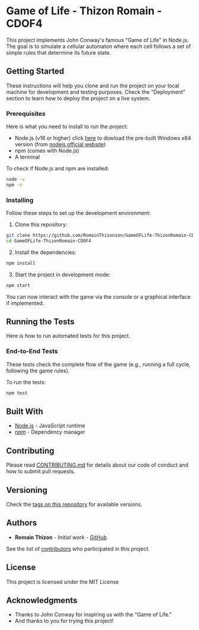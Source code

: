 # Game of Life - Thizon Romain - CDOF4

This project implements John Conway's famous "Game of Life" in Node.js. The goal is to simulate a cellular automaton where each cell follows a set of simple rules that determine its future state.

## Getting Started

These instructions will help you clone and run the project on your local machine for development and testing purposes. Check the "Deployment" section to learn how to deploy the project on a live system.

### Prerequisites

Here is what you need to install to run the project:

- Node.js (v16 or higher) click [here](https://nodejs.org/dist/v22.13.0/node-v22.13.0-x64.msi) to dowload the pre-built Windows x64 version (from [nodejs official website](https://nodejs.org/en/download))
- npm (comes with Node.js)
- A terminal

To check if Node.js and npm are installed:

```bash
node -v
npm -v
```

### Installing

Follow these steps to set up the development environment:

1. Clone this repository:

```bash
git clone https://github.com/RomainThizonzon/GameOFLife-ThizonRomain-CDOF4.git
cd GameOFLife-ThizonRomain-CDOF4
```

2. Install the dependencies:

```bash
npm install
```

3. Start the project in development mode:

```bash
npm start
```

You can now interact with the game via the console or a graphical interface if implemented.

## Running the Tests

Here is how to run automated tests for this project.

### End-to-End Tests

These tests check the complete flow of the game (e.g., running a full cycle, following the game rules).

To run the tests:

```bash
npm test
```

## Built With

* [Node.js](https://nodejs.org/) - JavaScript runtime
* [npm](https://www.npmjs.com/) - Dependency manager

## Contributing

Please read [CONTRIBUTING.md](https://gist.github.com/PurpleBooth/b24679402957c63ec426) for details about our code of conduct and how to submit pull requests.

## Versioning

Check the [tags on this repository](https://github.com/RomainThizonzon/GameOFLife-ThizonRomain-CDOF4/tags) for available versions.

## Authors

* **Romain Thizon** - *Initial work* - [GitHub](https://github.com/RomainThizonzon)

See the list of [contributors](https://github.com/RomainThizonzon/GameOFLife-ThizonRomain-CDOF4/contributors) who participated in this project.

## License

This project is licensed under the MIT License
## Acknowledgments

* Thanks to John Conway for inspiring us with the "Game of Life."
* And thanks to you for trying this project!


